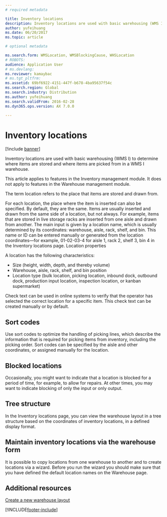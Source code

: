 ```yaml
---
# required metadata

title: Inventory locations
description: Inventory locations are used with basic warehousing (WMS I) to determine where items are stored and where items are picked from in a WMS I warehouse.
author: yufeihuang
ms.date: 06/20/2017
ms.topic: article

# optional metadata

ms.search.form: WMSLocation, WMSBlockingCause, WHSLocation
# ROBOTS:
audience: Application User
# ms.devlang:
ms.reviewer: kamaybac
# ms.tgt_pltfrm:
ms.assetid: 69bf6922-4151-447f-b678-4ba95637f54c
ms.search.region: Global
ms.search.industry: Distribution
ms.author: yufeihuang
ms.search.validFrom: 2016-02-28
ms.dyn365.ops.version: AX 7.0.0

---
```


# Inventory locations

[!include [banner](../includes/banner.md)]

Inventory locations are used with basic warehousing (WMS I) to determine where items are stored and where items are picked from in a WMS I warehouse.

This article applies to features in the Inventory management module. It does not apply to features in the Warehouse management module.

The term location refers to the place that items are stored and drawn from.

For each location, the place where the item is inserted can also be specified. By default, they are the same. Items are usually inserted and drawn from the same side of a location, but not always. For example, items that are stored in live storage racks are inserted from one aisle and drawn from another. The main input is given by a location name, which is usually determined by its coordinates: warehouse, aisle, rack, shelf, and bin. This name or ID can be entered manually or generated from the location coordinates—for example, 01-02-03-4 for aisle 1, rack 2, shelf 3, bin 4 in the Inventory locations page.
Location properties

A location has the following characteristics:
-   Size (height, width, depth, and thereby volume)
-   Warehouse, aisle, rack, shelf, and bin position
-   Location type (bulk location, picking location, inbound dock, outbound dock, production input location, inspection location, or kanban supermarket)

Check text can be used in online systems to verify that the operator has selected the correct location for a specific item. This check text can be created manually or by default.

## Sort codes
Use sort codes to optimize the handling of picking lines, which describe the information that is required for picking items from inventory, including the picking order. Sort codes can be specified by the aisle and other coordinates, or assigned manually for the location.

## Blocked locations
Occasionally, you might want to indicate that a location is blocked for a period of time, for example, to allow for repairs. At other times, you may want to indicate blocking of only the input or only output.

## Tree structure

In the Inventory locations page, you can view the warehouse layout in a tree structure based on the coordinates of inventory locations, in a defined display format.

## Maintain inventory locations via the warehouse form

It is possible to copy locations from one warehouse to another and to create locations via a wizard. Before you run the wizard you should make sure that you have defined the default location names on the Warehouse page.



## Additional resources

[Create a new warehouse layout](tasks/create-new-warehouse-layout.md)


[!INCLUDE[footer-include](../../includes/footer-banner.md)]
